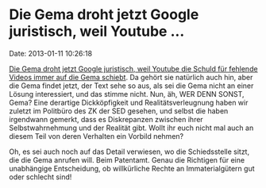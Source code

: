 Die Gema droht jetzt Google juristisch, weil Youtube \...
=========================================================

Date: 2013-01-11 10:26:18

[Die Gema droht jetzt Google juristisch, weil Youtube die Schuld für
fehlende Videos immer auf die Gema
schiebt](http://www.golem.de/news/gema-abmahnung-youtube-soll-einblendung-von-sperrtafeln-abstellen-1301-96846.html).
Da gehört sie natürlich auch hin, aber die Gema findet jetzt, der Text
sehe so aus, als sei die Gema nicht an einer Lösung interessiert, und
das stimme nicht. Nun, äh, WER DENN SONST, Gema? Eine derartige
Dickköpfigkeit und Realitätsverleugnung haben wir zuletzt im Politbüro
des ZK der SED gesehen, und selbst die haben irgendwann gemerkt, dass es
Diskrepanzen zwischen ihrer Selbstwahrnehmung und der Realität gibt.
Wollt ihr euch nicht mal auch an diesem Teil von deren Verhalten ein
Vorbild nehmen?

Oh, es sei auch noch auf das Detail verwiesen, wo die Schiedsstelle
sitzt, die die Gema anrufen will. Beim Patentamt. Genau die Richtigen
für eine unabhängige Entscheidung, ob willkürliche Rechte an
Immaterialgütern gut oder schlecht sind!
